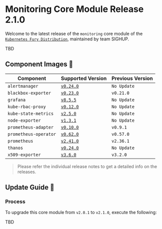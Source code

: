 # Monitoring Core Module Release 2.1.0

Welcome to the latest release of the `monitoring` core module of the [`Kubernetes Fury Distribution`](https://github.com/sighupio/fury-distribution), maintained by team SIGHUP.

TBD

## Component Images 🚢

| Component             | Supported Version                                                                            | Previous Version |
| --------------------- | -------------------------------------------------------------------------------------------- | ---------------- |
| `alertmanager`        | [`v0.24.0`](https://github.com/prometheus/alertmanager/releases/tag/v0.24.0)                 | `No Update`      |
| `blackbox-exporter`   | [`v0.23.0`](https://github.com/prometheus/blackbox_exporter/releases/tag/v0.23.0)            | `v0.21.0`        |
| `grafana`             | [`v8.5.5`](https://github.com/grafana/grafana/releases/tag/v8.5.5)                           | `No Update`      |
| `kube-rbac-proxy`     | [`v0.12.0`](https://github.com/brancz/kube-rbac-proxy/releases/tag/v0.12.0)                  | `No Update`      |
| `kube-state-metrics`  | [`v2.5.0`](https://github.com/kubernetes/kube-state-metrics/releases/tag/v2.5.0)             | `No Update`      |
| `node-exporter`       | [`v1.3.1`](https://github.com/prometheus/node_exporter/releases/tag/v1.3.1)                  | `No Update`      |
| `prometheus-adapter`  | [`v0.10.0`](https://github.com/kubernetes-sigs/prometheus-adapter/releases/tag/v0.10.0)      | `v0.9.1`         |
| `prometheus-operator` | [`v0.62.0`](https://github.com/prometheus-operator/prometheus-operator/releases/tag/v0.62.0) |  `v0.57.0`       |
| `prometheus`          | [`v2.41.0`](https://github.com/prometheus/prometheus/releases/tag/v2.41.0)                   |  `v2.36.1`       |
| `thanos`              | [`v0.24.0`](https://github.com/thanos-io/thanos/releases/tag/v0.24.0)                        | `No Update`      |
| `x509-exporter`       | [`v3.6.0`](https://github.com/enix/x509-certificate-exporter/releases/tag/v3.2.0)            | `v3.2.0`         |

> Please refer the individual release notes to get a detailed info on the releases.

## Update Guide 🦮

### Process

To upgrade this core module from `v2.0.1` to `v2.1.0`, execute the following:

TBD
